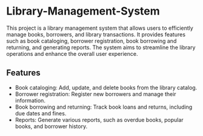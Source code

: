 # Library-Management-System

This project is a library management system that allows users to efficiently manage books, borrowers, and library transactions. It provides features such as book cataloging, borrower registration, book borrowing and returning, and generating reports. The system aims to streamline the library operations and enhance the overall user experience.


## Features
- Book cataloging: Add, update, and delete books from the library catalog.
- Borrower registration: Register new borrowers and manage their information.
- Book borrowing and returning: Track book loans and returns, including due dates and fines.
- Reports: Generate various reports, such as overdue books, popular books, and borrower history.

